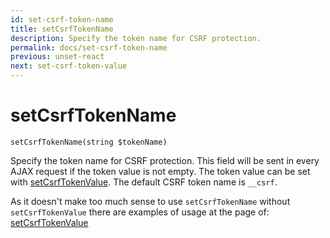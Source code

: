 ```yaml
---
id: set-csrf-token-name
title: setCsrfTokenName
description: Specify the token name for CSRF protection.
permalink: docs/set-csrf-token-name
previous: unset-react
next: set-csrf-token-value
---
```


# setCsrfTokenName

<pre><code class="language-php">setCsrfTokenName(string $tokenName)</code></pre>
Specify the token name for CSRF protection. This field will be sent in every AJAX request if the token value is not empty. The token value can be set with <a href="/docs/set-csrf-token-value">setCsrfTokenValue</a>. The default CSRF token name is <code>__csrf</code>.

As it doesn't make too much sense to use <code>setCsrfTokenName</code> without <code>setCsrfTokenValue</code> there are examples of usage at the page of: <a href="/docs/set-csrf-token-value">setCsrfTokenValue</a>